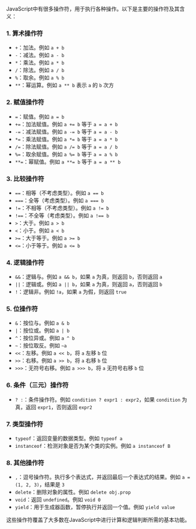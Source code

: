 JavaScript中有很多操作符，用于执行各种操作。以下是主要的操作符及其含义：

### 1. **算术操作符**

- `+`：加法。例如 `a + b`
- `-`：减法。例如 `a - b`
- `*`：乘法。例如 `a * b`
- `/`：除法。例如 `a / b`
- `%`：取余。例如 `a % b`
- `**`：幂运算。例如 `a ** b` 表示 `a` 的 `b` 次方

### 2. **赋值操作符**

- `=`：赋值。例如 `a = b`
- `+=`：加法赋值。例如 `a += b` 等于 `a = a + b`
- `-=`：减法赋值。例如 `a -= b` 等于 `a = a - b`
- `*=`：乘法赋值。例如 `a *= b` 等于 `a = a * b`
- `/=`：除法赋值。例如 `a /= b` 等于 `a = a / b`
- `%=`：取余赋值。例如 `a %= b` 等于 `a = a % b`
- `**=`：幂赋值。例如 `a **= b` 等于 `a = a ** b`

### 3. **比较操作符**

- `==`：相等（不考虑类型）。例如 `a == b`
- `===`：全等（考虑类型）。例如 `a === b`
- `!=`：不相等（不考虑类型）。例如 `a != b`
- `!==`：不全等（考虑类型）。例如 `a !== b`
- `>`：大于。例如 `a > b`
- `<`：小于。例如 `a < b`
- `>=`：大于等于。例如 `a >= b`
- `<=`：小于等于。例如 `a <= b`

### 4. **逻辑操作符**

- `&&`：逻辑与。例如 `a && b`，如果 `a` 为真，则返回 `b`，否则返回 `a`
- `||`：逻辑或。例如 `a || b`，如果 `a` 为真，则返回 `a`，否则返回 `b`
- `!`：逻辑非。例如 `!a`，如果 `a` 为假，则返回 `true`

### 5. **位操作符**

- `&`：按位与。例如 `a & b`
- `|`：按位或。例如 `a | b`
- `^`：按位异或。例如 `a ^ b`
- `~`：按位取反。例如 `~a`
- `<<`：左移。例如 `a << b`，将 `a` 左移 `b` 位
- `>>`：右移。例如 `a >> b`，将 `a` 右移 `b` 位
- `>>>`：无符号右移。例如 `a >>> b`，将 `a` 无符号右移 `b` 位

### 6. **条件（三元）操作符**

- `? :`：条件操作符。例如 `condition ? expr1 : expr2`，如果 `condition` 为真，返回 `expr1`，否则返回 `expr2`

### 7. **类型操作符**

- `typeof`：返回变量的数据类型。例如 `typeof a`
- `instanceof`：检测对象是否为某个类的实例。例如 `a instanceof B`

### 8. **其他操作符**

- `,`：逗号操作符。执行多个表达式，并返回最后一个表达式的结果。例如 `a = (1, 2, 3)`，结果是 `3`
- `delete`：删除对象的属性。例如 `delete obj.prop`
- `void`：返回 `undefined`。例如 `void 0`
- `yield`：用于生成器函数，暂停执行并返回一个值。例如 `yield value`

这些操作符覆盖了大多数在JavaScript中进行计算和逻辑判断所需的基本功能。